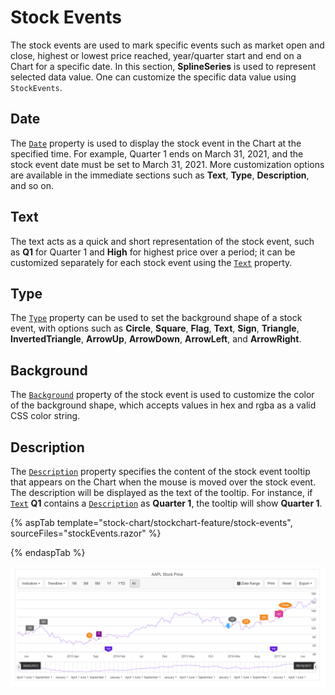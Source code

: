 # Stock Events

The stock events are used to mark specific events such as market open and close, highest or lowest price reached, year/quarter start and end on a Chart for a specific date. In this section, **SplineSeries** is used to represent selected data value. One can customize the specific data value using `StockEvents`.

## Date

The [`Date`](https://help.syncfusion.com/cr/blazor/Syncfusion.Blazor.Charts.StockChartStockEvent.html#Syncfusion_Blazor_Charts_StockChartStockEvent_Date) property is used to display the stock event in the Chart at the specified time. For example, Quarter 1 ends on March 31, 2021, and the stock event date must be set to March 31, 2021. More customization options are available in the immediate sections such as **Text**, **Type**, **Description**, and so on.

## Text

The text acts as a quick and short representation of the stock event, such as **Q1** for Quarter 1 and **High** for highest price over a period; it can be customized separately for each stock event using the [`Text`](https://help.syncfusion.com/cr/blazor/Syncfusion.Blazor.Charts.StockChartStockEvent.html#Syncfusion_Blazor_Charts_StockChartStockEvent_Text) property.

## Type

The [`Type`](https://help.syncfusion.com/cr/blazor/Syncfusion.Blazor.Charts.FlagType.html) property can be used to set the background shape of a stock event, with options such as **Circle**, **Square**, **Flag**, **Text**, **Sign**, **Triangle**, **InvertedTriangle**, **ArrowUp**, **ArrowDown**, **ArrowLeft**, and **ArrowRight**.

## Background

The [`Background`](https://help.syncfusion.com/cr/blazor/Syncfusion.Blazor.Charts.StockChartStockEvent.html#Syncfusion_Blazor_Charts_StockChartStockEvent_Background) property of the stock event is used to customize the color of the background shape, which accepts values in hex and rgba as a valid CSS color string.

## Description

The [`Description`](https://help.syncfusion.com/cr/blazor/Syncfusion.Blazor.Charts.StockChartStockEvent.html#Syncfusion_Blazor_Charts_StockChartStockEvent_Description) property specifies the content of the stock event tooltip that appears on the Chart when the mouse is moved over the stock event. The description will be displayed as the text of the tooltip. For instance, if [`Text`](https://help.syncfusion.com/cr/blazor/Syncfusion.Blazor.Charts.StockChartStockEvent.html#Syncfusion_Blazor_Charts_StockChartStockEvent_Text) **Q1** contains a [`Description`](https://help.syncfusion.com/cr/blazor/Syncfusion.Blazor.Charts.StockChartStockEvent.html#Syncfusion_Blazor_Charts_StockChartStockEvent_Description) as **Quarter 1**, the tooltip will show **Quarter 1**.

{% aspTab template="stock-chart/stockchart-feature/stock-events", sourceFiles="stockEvents.razor" %}

{% endaspTab %}

![Stock Events in Stock Chart](images/stock-events.png)
